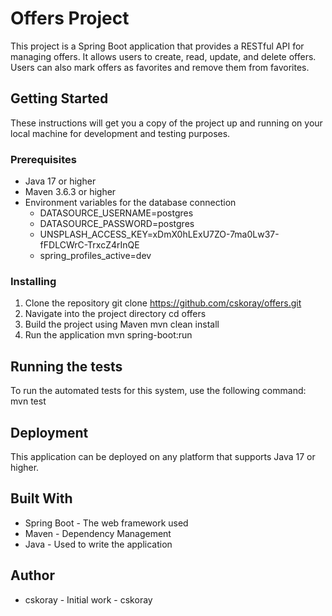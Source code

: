 # Offers Project

This project is a Spring Boot application that provides a RESTful API for managing offers. It allows
users to create, read, update, and delete offers. Users can also mark offers as favorites and remove
them from favorites.

## Getting Started

These instructions will get you a copy of the project up and running on your local machine for
development and testing purposes.

### Prerequisites

- Java 17 or higher
- Maven 3.6.3 or higher
- Environment variables for the database connection
  - DATASOURCE_USERNAME=postgres
  - DATASOURCE_PASSWORD=postgres
  - UNSPLASH_ACCESS_KEY=xDmX0hLExU7ZO-7ma0Lw37-fFDLCWrC-TrxcZ4rInQE
  - spring_profiles_active=dev

### Installing

1. Clone the repository
   git clone https://github.com/cskoray/offers.git
2. Navigate into the project directory
   cd offers
3. Build the project using Maven
   mvn clean install
4. Run the application
   mvn spring-boot:run

## Running the tests

To run the automated tests for this system, use the following command:
mvn test

## Deployment

This application can be deployed on any platform that supports Java 17 or higher.

## Built With

- Spring Boot - The web framework used
- Maven - Dependency Management
- Java - Used to write the application

## Author

- cskoray - Initial work - cskoray